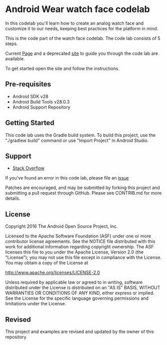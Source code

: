 Android Wear watch face codelab
===============================

In this codelab you'll learn how to create an analog watch face
and customize it to our needs, keeping best practices for the platform in mind.

This is the code part of the watch face codelab.
The code lab consists of 5 steps.

Current [Page](https://codelabs.developers.google.com/codelabs/watchface/index.html#0) and
a deprecated [site](https://watchface-codelab.appspot.com) to guide you through
the code lab are available.

To get started open the site and follow the instructions.

Pre-requisites
--------------

- Android SDK v28
- Android Build Tools v28.0.3
- Android Support Repository

Getting Started
---------------

This code lab uses the Gradle build system. To build this project, use the
"./gradlew build" command or use "Import Project" in Android Studio.

Support
-------

- [Stack Overflow](http://stackoverflow.com/questions/tagged/android)

If you've found an error in this code lab, please file
an [issue](https://github.com/googlesamples/android-codelab-watchface)

Patches are encouraged, and may be submitted by forking this project and
submitting a pull request through GitHub. Please see CONTRIB.md for more details.

License
-------

Copyright 2016 The Android Open Source Project, Inc.

Licensed to the Apache Software Foundation (ASF) under one or more contributor
license agreements.  See the NOTICE file distributed with this work for
additional information regarding copyright ownership.  The ASF licenses this
file to you under the Apache License, Version 2.0 (the "License"); you may not
use this file except in compliance with the License.  You may obtain a copy of
the License at

http://www.apache.org/licenses/LICENSE-2.0

Unless required by applicable law or agreed to in writing, software
distributed under the License is distributed on an "AS IS" BASIS, WITHOUT
WARRANTIES OR CONDITIONS OF ANY KIND, either express or implied.  See the
License for the specific language governing permissions and limitations under
the License.

Revised
-------
This project and examples are revised and updated by the owner of this repository
